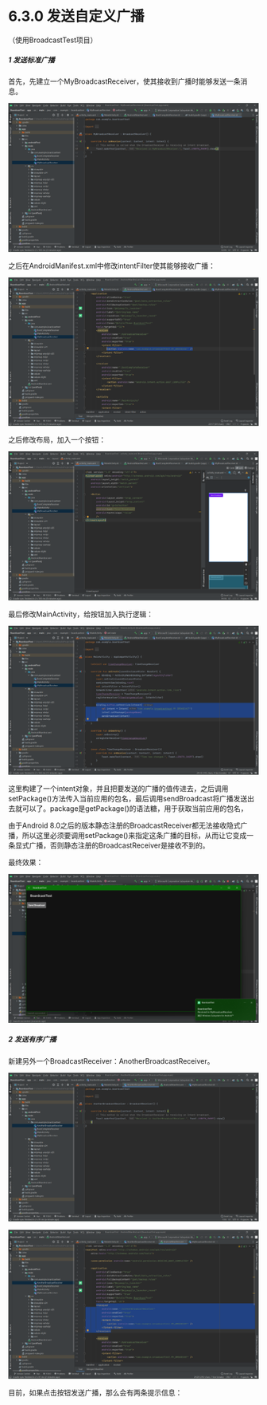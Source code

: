 # 6.3.0 发送自定义广播

（使用BroadcastTest项目）

##### 1 发送标准广播

首先，先建立一个MyBroadcastReceiver，使其接收到广播时能够发送一条消息。

![1672212321857](image/6.3.0发送自定义广播/1672212321857.png)

之后在AndroidManifest.xml中修改intentFilter使其能够接收广播：

![1672212419029](image/6.3.0发送自定义广播/1672212419029.png)

之后修改布局，加入一个按钮：

![1672212655697](image/6.3.0发送自定义广播/1672212655697.png)

最后修改MainActivity，给按钮加入执行逻辑：

![1672212906760](image/6.3.0发送自定义广播/1672212906760.png)

这里构建了一个intent对象，并且把要发送的广播的值传进去，之后调用setPackage()方法传入当前应用的包名，最后调用sendBroadcast将广播发送出去就可以了。package是getPackage()的语法糖，用于获取当前应用的包名，

由于Android 8.0之后的版本静态注册的BroadcastReceiver都无法接收隐式广播，所以这里必须要调用setPackage()来指定这条广播的目标，从而让它变成一条显式广播，否则静态注册的BroadcastReceiver是接收不到的。

最终效果：

![1672212941547](image/6.3.0发送自定义广播/1672212941547.png)

##### 2 发送有序广播

新建另外一个BroadcastReceiver：AnotherBroadcastReceiver。

![1672213930034](image/6.3.0发送自定义广播/1672213930034.png)

![1672213943643](image/6.3.0发送自定义广播/1672213943643.png)

目前，如果点击按钮发送广播，那么会有两条提示信息：
